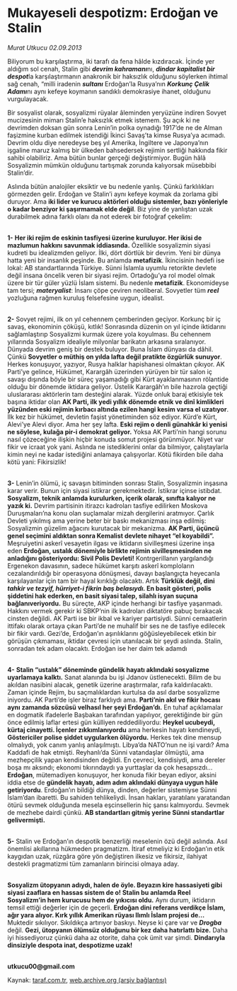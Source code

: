 # Mukayeseli despotizm: Erdoğan ve Stalin

*Murat Utkucu 02.09.2013*

<div class="yazi"><p>Biliyorum bu karşılaştırma, iki tarafı da fena hâlde kızdıracak. İçinde yer aldığım sol cenah, Stalin gibi <b><i>devrim kahramanı</i></b>nı, <b><i>dindar kapitalist bir despot</i></b>la karşılaştırmanın anakronik bir haksızlık olduğunu söylerken ihtimal sağ cenah, “milli iradenin <b><i>sultanı</i></b> Erdoğan’la Rusya’nın <b><i>Korkunç Çelik Adamı</i></b>nı aynı kefeye koymanın sandıklı demokrasiye ihanet, olduğunu vurgulayacak.</p>
<p>Bir sosyalist olarak, sosyalizmi rüyalar âleminden yeryüzüne indiren Sovyet mucizesinin mimarı Stalin’e haksızlık etmek istemem. Şu açık ki ne devrimden doksan gün sonra Lenin’in polka oynadığı 1917’de ne de Alman faşizmine kurban edilmek istendiği İkinci Savaş’ta kimse Rusya’ya acımadı. Devrim oldu diye neredeyse beş yıl Amerika, İngiltere ve Japonya’nın işgaline maruz kalmış bir ülkeden bahsedersek rejimin sertliği hakkında fikir sahibi olabiliriz. Ama bütün bunlar gerçeği değiştirmiyor. Bugün hâlâ Sosyalizmin mümkün olduğunu tartışmak zorunda kalıyorsak müsebbibi Stalin’dir.</p>
<p>Aslında bütün analojiler eksiktir ve bu nedenle yanlış. Çünkü farklılıkları görmezden gelir. Erdoğan ve Stalin’i aynı kefeye koymak da zorlama gibi duruyor. Ama <b>iki lider ve kurucu aktörleri olduğu sistemler, bazı yönleriyle o kadar benziyor ki şaşırmamak elde değil</b>. Biz yine de yanlıştan uzak durabilmek adına farklı olanı da not ederek bir fotoğraf çekelim:</p>
<p><b><br/>1-</b> <b>Her iki rejim de eskinin tasfiyesi üzerine kuruluyor. Her ikisi de mazlumun hakkını savunmak iddiasında.</b> Özellikle sosyalizmin siyasi kudreti bu idealizmden geliyor. İlki, dört dörtlük bir devrim. Yeni bir dünya hatta yeni bir insanlık peşinde. Bu anlamda <b>metafizik</b>. İkincisinin hedefi ise lokal: AB standartlarında Türkiye. Sünni İslamla uyumlu retorikte devlete değil insana öncelik veren bir siyasi rejim. Ortadoğu’ya rol model olmak üzere bir tür güler yüzlü İslam sistemi. Bu nedenle <b>metafizik</b>. Ekonomideyse tam tersi; <b><i>materyalist</i></b>: İnsanı çöpe çeviren neoliberal. Sovyetler tüm <b><i>reel</i></b> yozluğuna rağmen kuruluş felsefesine uygun, idealist.</p>
<p><b><br/>2-</b> Sovyet rejimi, ilk on yıl cehennem çemberinden geçiyor. Korkunç bir iç savaş, ekonominin çöküşü, kıtlık! Sonrasında düzenin on yıl içinde iktidarını sağlamlaştırıp Sosyalizmi kurmak üzere yola koyulması. Bu cehennem yıllarında Sosyalizm idealiyle milyonlar barikatın arkasına sıralanıyor. Dünyada devrim geniş bir destek buluyor. Buna İslam dünyası da dâhil. Çünkü <b>Sovyetler o müthiş on yılda lafta değil pratikte özgürlük sunuyor</b>. Herkes konuşuyor, yazıyor, Rusya halklar hapishanesi olmaktan çıkıyor. AK Parti’ye gelince, Hükümet, Karargâh üzerinden yürüyen bir tür salon iç savaşı dışında böyle bir süreç yaşamadığı gibi Kürt ayaklanmasının rölantide olduğu bir dönemde iktidara geliyor. Üstelik Karargâh’ın bile hazırola geçtiği uluslararası aktörlerin tam desteğini alarak. Yüzde onluk baraj etkisiyle tek başına iktidar olan <b>AK Parti, ilk yedi yıllık dönemde etnik ve dinî kimlikleri yüzünden eski rejimin kırbacı altında ezilen hangi kesim varsa el uzatıyor</b>. İlk kez bir hükümet, devletin faşist yönetiminden söz ediyor. Kürd’e Kürt, Alevi’ye Alevi diyor. Ama her şey lafta. <b>Eski rejim o denli günahkâr ki yenisi ne söylese, kulağa pir-i demokrat geliyor.</b> Yoksa AK Parti’nin hangi sorunu nasıl çözeceğine ilişkin hiçbir konuda somut projesi görünmüyor. Niyet var fikir ve icraat yok yani. Aslında ne istediklerini onlar da bilmiyor, çalıştaylarla kimin neyi ne kadar istediğini anlamaya çalışıyorlar. Kötü fikirden bile daha kötü yani: Fikirsizlik!</p>
<p><b><br/>3-</b> Lenin’in ölümü, iç savaşın bitiminden sonrası Stalin, Sosyalizmin inşasına karar verir. Bunun için siyasi istikrar gerekmektedir. İstikrar içinse istibdat. <b>Sosyalizm, teknik anlamda kurulurken, içerik olarak, sınıfta kalıyor ne yazık ki.</b> Devrim partisinin itirazcı kadroları tasfiye edilirken Moskova Duruşmaları’na konu olan suçlamalar mizah dergilerini aratmıyor. Çarlık Devleti yıkılmış ama yerine beter bir baskı mekanizması inşa edilmiş: Sosyalizmin güzelim ağacını kurutacak bir mekanizma. <b>AK Parti, üçüncü genel seçimini aldıktan sonra Kemalist devlete nihayet “el koyabildi”.</b> Meşruiyetini askerî vesayetin ilgası ve iktidarın sivilleşmesi üzerine inşa eden <b>Erdoğan, ustalık dönemiyle birlikte rejimin sivilleşmesinden ne anladığını gösteriyordu: Sivil Polis Devleti!</b> Kontrgerillanın yargılandığı Ergenekon davasının, sadece hükümet karşıtı askerî komploların cezalandırıldığı bir operasyona dönüşmesi, davayı başlangıçta heyecanla karşılayanlar için tam bir hayal kırıklığı olacaktı. Artık <b>Türklük değil, dini <i>tahkir ve tezyif, hürriyet-i fikrin baş belasıydı. </i>En basit gösteri, polis şiddetini hak ederken, en basit siyasi talep, silahlı isyan suçuna bağlanıveriyordu.</b> Bu süreçte, AKP içinde herhangi bir tasfiye yaşanmadı. Hakkını vermek gerekir ki SBKP’nin ilk kadroları diktatöre pabuç bırakacak cinsten değildi. AK Parti ise bir ikbal ve kariyer partisiydi. Sünni cemaatlerin ittifakı olarak ortaya çıkan Parti’de ne muhalif bir ses ne de tasfiye edilecek bir fikir vardı. Gezi’de, Erdoğan’ın aşırılıklarını göğüsleyebilecek etkin bir görüşün çıkmaması, iktidar çevresi için utanılacak bir şeydi aslında. Stalin, sonradan tek adam olacaktı. Erdoğan ise her daim tek adamdı</p>
<p><b><br/>4-</b> <b>Stalin “ustalık” döneminde gündelik hayatı aklındaki sosyalizme uyarlamaya kalktı.</b> Sanat alanında bu işi Jdanov üstlenecekti. Bilim de bu akıldan nasibini alacak, genetik üzerine araştırmalar, rafa kaldırılacaktı. Zaman içinde Rejim, bu saçmalıklardan kurtulsa da asıl darbe sosyalizme iniyordu. AK Parti’de işler biraz farklıydı ama. <b>Parti’nin akıl ve fikir hocası aynı zamanda sözcüsü velhasıl her şeyi Erdoğan’dı.</b> En tuhaf açıklamalar en dogmatik ifadelerle Başbakan tarafından yapılıyor, gerektiğinde bir gün önce edilmiş laflar ertesi gün külliyen reddediliyordu: <b>Heykel ucubeydi, kürtaj cinayetti. İçenler zıkkımlanıyordu</b> ama herkesin hayatı kendineydi, <b>Göstericiler polise şiddet uygularken ölüyordu.</b> Herkes tek dine mensup olmalıydı, yok canım yanlış anlaşılmıştı. Libya’da NATO’nun ne işi vardı? Ama Kaddafi de hak etmişti. Reyhanlı’da Sünni vatandaşlar ölmüştü, ama mezhepçilik yapan kendisinden değildi. En çevreci, kendisiydi, ama dereler boşa mı aksındı; ekonomi tıkırındaydı ya yurttaşlar da çok hesapsızdı... <b>Erdoğan</b>, mütemadiyen konuşuyor, her konuda fikir beyan ediyor, aksini iddia etse de <b>gündelik hayatı, adım adım aklındaki dünyaya uygun hâle getiriyordu</b>. Erdoğan’ın bildiği dünya, dinden, değerler sistemiyse Sünni İslam’dan ibaretti. Bu sahiden tehlikeliydi. İnsan hakları, yaratılanı yaratandan ötürü sevmek olduğunda mesela eşcinsellerin hiç şansı kalmıyordu. Sevmek de mezhebe dairdi çünkü. <b>AB standartları gitmiş yerine Sünni standartlar gelivermişti. </b></p>
<p><b><br/>5-</b> Stalin ve Erdoğan’ın despotik benzerliği meselenin özü değil aslında. Asıl önemlisi akıllarına hükmeden pragmatizm. İtiraf etmeliyiz ki Erdoğan’ın etik kaygıdan uzak, rüzgâra göre yön değiştiren ilkesiz ve fikirsiz, ilahiyat destekli pragmatizmi tüm zamanların birincisi olmaya aday. </p>
<p><b><br/>Sosyalizm ütopyanın adıydı, halen de öyle. Beyazın kire hassasiyeti gibi siyasi zaaflara en hassas sistem de o! Stalin bu anlamda Reel Sosyalizm’in hem kurucusu hem de yıkıcısı oldu.</b> Aynı durum, iktidarın temsil ettiği değerler için de geçerli. <b>Erdoğan dini referans verdikçe İslam, ağır yara alıyor. Kırk yıllık Amerikan rüyası Ilımlı İslam projesi de...</b> Muktedir sıkılıyor. Sıkıldıkça artırıyor baskıyı. Neyse ki çare var ve <b><i>Drogba</i></b> değil. <b>Gezi, ütopyanın ölümsüz olduğunu bir kez daha hatırlattı bize.</b> Daha iyi hissediyoruz çünkü daha az otorite, daha çok ümit var şimdi. <b>Dindarıyla dinsiziyle despota inat, despotizme uzak!</b></p>
<p><br/><b>utkucu00@gmail.com</b></p>
</div>

Kaynak: [taraf.com.tr](http://www.taraf.com.tr:80/murat-utkucu/makale-mukayeseli-despotizm-erdogan-ve-stalin.htm), [web.archive.org (arşiv bağlantısı)](http://web.archive.org/web/20130905121214/http://www.taraf.com.tr:80/murat-utkucu/makale-mukayeseli-despotizm-erdogan-ve-stalin.htm)
